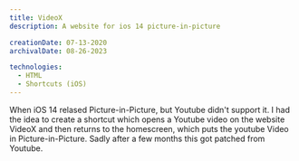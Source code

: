 ```yaml
---
title: VideoX
description: A website for ios 14 picture-in-picture

creationDate: 07-13-2020
archivalDate: 08-26-2023

technologies:
  - HTML
  - Shortcuts (iOS)
---
```


When iOS 14 relased Picture-in-Picture, but Youtube didn't support it. I had the idea to create a shortcut which opens a Youtube video on the website VideoX and then returns to the homescreen, which puts the youtube Video in Picture-in-Picture. Sadly after a few months this got patched from Youtube.
